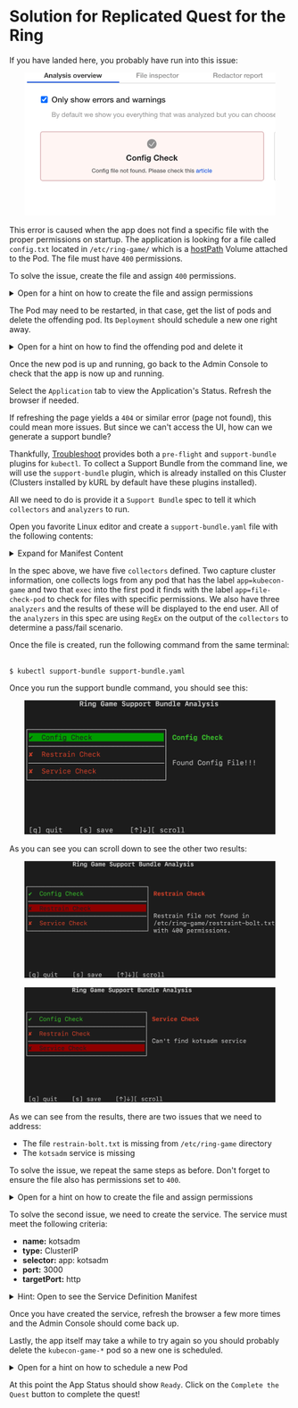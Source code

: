 <h1> Solution for Replicated Quest for the Ring </h1>

If you have landed here, you probably have run into this issue:

<p align="center"><img src="tile.png" width=450 ></img></p>

This error is caused when the app does not find a specific file with the proper permissions on startup. The application is looking for a file called `config.txt` located in `/etc/ring-game/` which is a [hostPath](https://kubernetes.io/docs/concepts/storage/volumes/#hostpath) Volume attached to the Pod. The file must have `400` permissions.

To solve the issue, create the file and assign `400` permissions.

<details>
  <summary>Open for a hint on how to create the file and assign permissions</summary>

To create the file with the proper permissions run the following command on the terminal:

```shell
$ sudo touch /etc/ring-game/config.txt
$ sudo chmod 400 /etc/ring-game/config.txt
```

</details>

The Pod may need to be restarted, in that case, get the list of pods and delete the offending pod. Its ```Deployment``` should schedule a new one right away.

<details>
  <summary>Open for a hint on how to find the offending pod and delete it</summary>

To get the list of pods, run the following command:

```shell
$ kubectl get pods
```

You should see an output similar to this:

```shell

NAME                                  READY   STATUS                  RESTARTS   AGE
file-check-pod-76c6bc76d-7xk2d        1/1     Running                 0          9m57s
kotsadm-7d68c66d9-wbx5t               1/1     Running                 0          87m
kotsadm-postgres-0                    1/1     Running                 0          87m
kubecon-game-77b49b445-mwfvn          0/1     Init:CrashLoopBackOff   6          9m57s
kurl-proxy-kotsadm-75cf6dcf54-m74vm   1/1     Running                 0          87m


```

The offending pod is the one in the `Init:CrashLoopBackOff` STATUS. To delete the pod, run the following command:

```shell

$ kubectl delete pod kubecon-game-77b49b445-mwfvn

```
</details>

Once the new pod is up and running, go back to the Admin Console to check that the app is now up and running.

Select the `Application` tab to view the Application's Status. Refresh the browser if needed.

If refreshing the page yields a `404` or similar error (page not found), this could mean more issues. But since we can't access the UI, how can we generate a support bundle?

Thankfully, [Troubleshoot](https://troubleshoot.sh) provides both a `pre-flight` and `support-bundle` plugins for `kubectl`. To collect a Support Bundle from the command line, we will use the `support-bundle` plugin, which is already installed on this Cluster (Clusters installed by kURL by default have these plugins installed).

All we need to do is provide it a `Support Bundle` spec to tell it which `collectors` and `analyzers` to run.

Open you favorite Linux editor and create a `support-bundle.yaml` file with the following contents:

<details> 
  <summary>Expand for Manifest Content</summary>
  
```yaml

apiVersion: troubleshoot.sh/v1beta2
kind: SupportBundle
metadata:
  name: ring-game
spec:
  collectors:
    - clusterInfo: {}
    - clusterResources: {}
    - logs:
        selector:
          - app=kubecon-game
        namespace: default
        limits:
          maxAge: 30d
          maxLines: 10000
    - exec:
        name: check-config
        collectorName: check-config
        selector:
          - app=file-check-pod
        namespace: default
        args:
        - stat
        - -c
        - "%a"
        - /etc/ring-game/config.txt
    - exec:
        name: check-restrain
        collectorName: check-restrain
        selector:
          - app=file-check-pod
        namespace: default
        args:
        - stat
        - -c
        - "%a"
        - /etc/ring-game/restraining-bolt.txt 
     
  analyzers:
    - textAnalyze:
        checkName: Config Check
        fileName: check-config/default/*/check-config-*.txt
        regex: '400'
        outcomes:
          - pass:
              message: Found Config File!!!
          - fail:
              message: Config file not found. Please check this [article](https://github.com/replicatedhq/kotsapps/blob/kc2021-ring-game/kubecon-2021-ring-game/content/solutions/easysolve.md)
    - textAnalyze:
        checkName: Restrain Check
        fileName: check-restrain/default/*/check-restrain-*.txt
        regex: '400'
        outcomes:
          - pass:
              message: Found Restraint File!!!
          - fail:
              message: Restrain file not found in /etc/ring-game/restraint-bolt.txt with 400 permissions.
    - textAnalyze:
        checkName: Service Check
        fileName: cluster-resources/services/default.json
        regex: '"name": "kotsadm"'
        outcomes:
          - pass:
              message: "kotsadm service found!"
          - fail:
              message: "Can't find kotsadm service"

```

</details>

In the spec above, we have five `collectors` defined. Two capture cluster information, one collects logs from any pod that has the label `app=kubecon-game` and two that `exec` into the first pod it finds with the label `app=file-check-pod` to check for files with specific permissions. We also have three `analyzers` and the results of these will be displayed to the end user. All of the `analyzers` in this spec are using `RegEx` on the output of the `collectors` to determine a pass/fail scenario.

Once the file is created, run the following command from the same terminal:

```shell

$ kubectl support-bundle support-bundle.yaml

```

Once you run the support bundle command, you should see this:

<p align="center"><img src="sboutput1.png" width=450 ></img></p>

As you can see you can scroll down to see the other two results:

<p align="center"><img src="sboutput2.png" width=450 ></img></p>
<p align="center"><img src="sboutput3.png" width=450 ></img></p>

As we can see from the results, there are two issues that we need to address:

* The file `restrain-bolt.txt` is missing from `/etc/ring-game` directory
* The `kotsadm` service is missing

To solve the issue, we repeat the same steps as before. Don't forget to ensure the file also has permissions set to `400`.

<details>
  <summary>Open for a hint on how to create the file and assign permissions</summary>

To create the file with the proper permissions run the following command on the terminal:

```shell
$ sudo touch /etc/ring-game/restraining-bolt.txt
$ sudo chmod 400 /etc/ring-game/restraining-bolt.txt
```

</details>


To solve the second issue, we need to create the service. The service must meet the following criteria:

* **name:** kotsadm
* **type:** ClusterIP
* **selector:** app: kotsadm
* **port:** 3000
* **targetPort:** http


<details>
  <summary>Hint: Open to see the Service Definition Manifest</summary>

Create a file called `kotsadm.yaml` in your local directory. For example:
  
```shell
 $ vi kotsadm.yaml
```
 
Once in the file, paste the following content
   
```yaml

apiVersion: v1
kind: Service
metadata:
  labels:
    kots.io/backup: velero
    kots.io/kotsadm: "true"
  name: kotsadm
  namespace: default
spec:
  ports:
  - name: http
    port: 3000
    targetPort: http
  selector:
    app: kotsadm
  type: ClusterIP
status:
  loadBalancer: {}

```
  
  Save the file, and run the following command to create the service:
  
```shell
$ kubectl apply -f kotsadm.yaml
```
    
  
</details>

Once you have created the service, refresh the browser a few more times and the Admin Console should come back up. 

Lastly, the app itself may take a while to try again so you should probably delete the `kubecon-game-*` pod so a new one is scheduled.

<details>
  <summary>Open for a hint on how to schedule a new Pod</summary>

To get the list of pods, run the following command:

```shell
$ kubectl get pods
```

You should see an output similar to this:

```shell

NAME                                  READY   STATUS                  RESTARTS   AGE
file-check-pod-76c6bc76d-7xk2d        1/1     Running                 0          9m57s
kotsadm-7d68c66d9-wbx5t               1/1     Running                 0          87m
kotsadm-postgres-0                    1/1     Running                 0          87m
kubecon-game-77b49b445-mwfvn          0/1     Init:CrashLoopBackOff   6          9m57s
kurl-proxy-kotsadm-75cf6dcf54-m74vm   1/1     Running                 0          87m


```

The offending pod is the one in the `Init:CrashLoopBackOff` STATUS. To delete the pod, run the following command:

```shell

$ kubectl delete pod kubecon-game-77b49b445-mwfvn

```
</details>

At this point the App Status should show `Ready`. Click on the `Complete the Quest` button to complete the quest!
